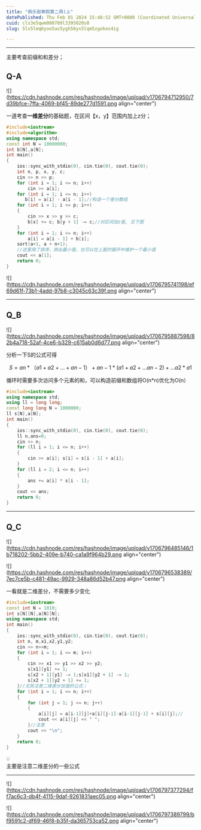 ```yaml
---
title: "俱乐部寒假第二周(上"
datePublished: Thu Feb 01 2024 15:48:52 GMT+0000 (Coordinated Universal Time)
cuid: cls3e5qwm000709l3395020s0
slug: 5lx5lmq6yoo5as5ygh56ys5lqm5zgokos4ig

---
```


---

主要考查前缀和和差分；

## Q-A

![](https://cdn.hashnode.com/res/hashnode/image/upload/v1706794712950/7d39bfce-7ffa-4069-bf45-89de277d1591.png align="center")

一道考查**一维差分**的基础题，在区间【x，y】范围内加上z分；

```cpp
#include<iostream>
#include<algorithm>
using namespace std;
const int N = 10000000;
int b[N],a[N];
int main()
{
    ios::sync_with_stdio(0), cin.tie(0), cout.tie(0);
    int n, p, x, y, c;
    cin >> n >> p;
    for (int i = 1; i <= n; i++)
        cin >> a[i];
    for (int i = 1; i <= n; i++)
       b[i] = a[i] - a[i - 1];//构造一个差分数组
    for (int i = 1; i <= p; i++)
    {
        cin >> x >> y >> c;
        b[x] += c; b[y + 1] -= c;//对区间加z值, 见下图
    }
    for (int i = 1; i <= n; i++)
        a[i] = a[i - 1] + b[i];
    sort(a+1, a + n+1);
    //这里用了排序，排出最小值，也可以在上面的循环中维护一个最小值
    cout << a[1];
    return 0;
}
```

![](https://cdn.hashnode.com/res/hashnode/image/upload/v1706795741198/ef69d61f-73b1-4add-97b8-c3045c63c39f.png align="center")

---

## Q\_B

![](https://cdn.hashnode.com/res/hashnode/image/upload/v1706795887598/82b4a718-52af-4ce6-b329-c615ab0d6d77.png align="center")

分析一下S的公式可得

$$S=an*（a1+a2+...+an-1）+an-1*(a1+a2+...an-2)+...a2*a1$$

循环时需要多次访问多个元素的和，可以构造前缀和数组将O(n\*n)优化为O(n）

```cpp
#include<iostream>
using namespace std;
using ll = long long;
const long long N = 1000000;
ll s[N],a[N];
int main()
{
    ios::sync_with_stdio(0), cin.tie(0), cout.tie(0);
    ll n,ans=0;
    cin >> n;
    for (ll i = 1; i <= n; i++)
    {
        cin >> a[i]; s[i] = s[i - 1] + a[i];
    }
    for (ll i = 2; i <= n; i++)
    {
        ans += a[i] * s[i - 1];
    }
    cout << ans;
    return 0;
}
```

---

## Q\_C

![](https://cdn.hashnode.com/res/hashnode/image/upload/v1706796485146/1b718202-5bb2-409e-b740-ca1a9f964b29.png align="center")

![](https://cdn.hashnode.com/res/hashnode/image/upload/v1706796538389/7ec7ce5b-c481-49ac-9929-348a86d52b47.png align="center")

一看就是二维差分，不需要多少变化

```cpp
#include<iostream>
const int N = 1010;
int s[N][N],a[N][N];
using namespace std;
int main()
{
    ios::sync_with_stdio(0), cin.tie(0), cout.tie(0);
    int n, m,x1,x2,y1,y2;
    cin >> n>>m;
    for (int i = 1; i <= m; i++)
    {
        cin >> x1 >> y1 >> x2 >> y2;
        s[x1][y1] += 1; 
        s[x2 + 1][y1] -= 1;s[x1][y2 + 1] -= 1;
        s[x2 + 1][y2 + 1] += 1;
    }//尤其注意二维差分加值的公式；
    for (int i = 1; i <= n; i++)
    {
        for (int j = 1; j <= n; j++)
        {
            a[i][j] = a[i-1][j]+a[i][j-1]-a[i-1][j-1] + s[i][j];//
            cout << a[i][j] << " ";
        }//注意
        cout << "\n";
    }
    return 0;
}
```

<div data-node-type="callout">
<div data-node-type="callout-emoji">💡</div>
<div data-node-type="callout-text">主要是注意二维差分的一些公式</div>
</div>

---

![](https://cdn.hashnode.com/res/hashnode/image/upload/v1706797377294/ff7ac6c3-db4f-4115-9daf-9261831aec05.png align="center")

![](https://cdn.hashnode.com/res/hashnode/image/upload/v1706797389799/bf9591c2-df69-46f8-b35f-da365753ca52.png align="center")